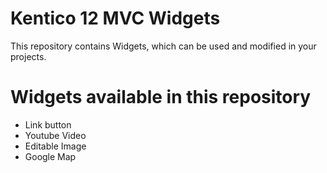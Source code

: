 # Kentico 12 MVC Widgets

This repository contains Widgets, which can be used and modified in your projects.

# Widgets available in this repository

- Link button
- Youtube Video
- Editable Image
- Google Map

 
